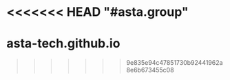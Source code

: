 <<<<<<< HEAD
"#asta.group" 
=======
# asta-tech.github.io
>>>>>>> 9e835e94c47851730b92441962a8e6b673455c08
